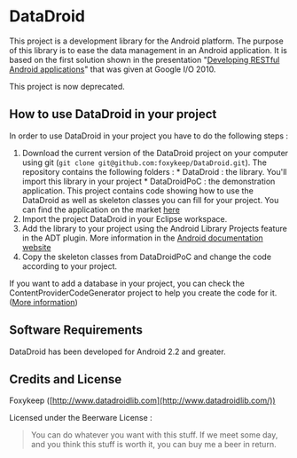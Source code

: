 DataDroid
=========

This project is a development library for the Android platform. The purpose of this library is to ease the data management in an Android application. It is based on the first solution shown in the presentation "[Developing RESTful Android applications](http://www.google.com/events/io/2010/sessions/developing-RESTful-android-apps.html)" that was given at Google I/O 2010.

This project is now deprecated.


How to use DataDroid in your project
------------------------------------

In order to use DataDroid in your project you have to do the following steps :

1.    Download the current version of the DataDroid project on your computer using git (`git clone git@github.com:foxykeep/DataDroid.git`). The repository contains the following folders :
    * DataDroid : the library. You'll import this library in your project
    * DataDroidPoC : the demonstration application. This project contains code showing how to use the DataDroid as well as skeleton classes you can fill for your project. You can find the application on the market [here](https://play.google.com/store/apps/details?id=com.foxykeep.datadroidpoc)
2. Import the project DataDroid in your Eclipse workspace.
3. Add the library to your project using the Android Library Projects feature in the ADT plugin. More information in the [Android documentation website](http://developer.android.com/guide/developing/projects/projects-eclipse.html#ReferencingLibraryProject)
4. Copy the skeleton classes from DataDroidPoC and change the code according to your project.

If you want to add a database in your project, you can check the ContentProviderCodeGenerator project to help you create the code for it.
([More information](https://github.com/foxykeep/ContentProviderCodeGenerator))


Software Requirements
---------------------

DataDroid has been developed for Android 2.2 and greater.

Credits and License
-------------------

Foxykeep ([http://www.datadroidlib.com](http://www.datadroidlib.com/))

Licensed under the Beerware License :

> You can do whatever you want with this stuff. If we meet some day, and you think this stuff is worth it, you can buy me a beer in return.
